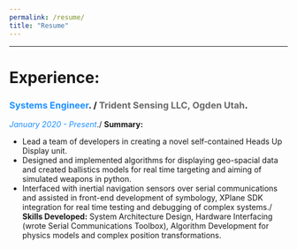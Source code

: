 ```yaml
---
permalink: /resume/
title: "Resume"
---
```


---
# Experience:

### <span style="color:DodgerBlue">Systems Engineer</span>. / <span style="color:DimGray">Trident Sensing LLC, Ogden Utah</span>.
<span style="color:DodgerBlue">*January 2020 - Present*</span>./
**Summary:** 
- Lead a team of developers in creating a novel self-contained Heads Up Display unit. 
- Designed and implemented algorithms for displaying geo-spacial data and created ballistics models for real time targeting and aiming of simulated weapons in python. 
- Interfaced with inertial navigation sensors over serial communications and assisted in front-end development of symbology, XPlane SDK integration for real time testing and debugging of complex systems./
**Skills Developed:** System Architecture Design, Hardware Interfacing (wrote Serial Communications Toolbox), Algorithm Development for physics models and complex position transformations.
